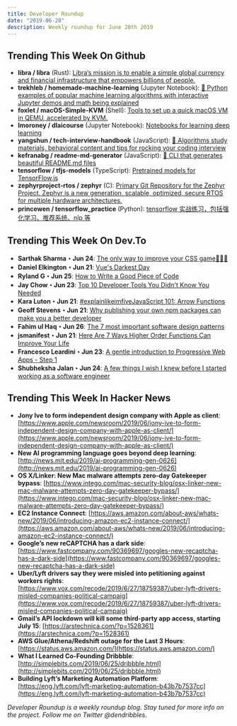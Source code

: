 ```yaml
---
title: Developer Roundup
date: "2019-06-28"
description: Weekly roundup for June 28th 2019
---
```


## Trending This Week On Github

- **libra / libra** (Rust): [Libra’s mission is to enable a simple global currency and financial infrastructure that empowers billions of people.](https://github.com/libra/libra)
- **trekhleb / homemade-machine-learning** (Jupyter Notebook): [🤖 Python examples of popular machine learning algorithms with interactive Jupyter demos and math being explained](https://github.com/trekhleb/homemade-machine-learning)
- **foxlet / macOS-Simple-KVM** (Shell): [Tools to set up a quick macOS VM in QEMU, accelerated by KVM.](https://github.com/foxlet/macOS-Simple-KVM)
- **lmoroney / dlaicourse** (Jupyter Notebook): [Notebooks for learning deep learning](https://github.com/lmoroney/dlaicourse)
- **yangshun / tech-interview-handbook** (JavaScript): [💯 Algorithms study materials, behavioral content and tips for rocking your coding interview](https://github.com/yangshun/tech-interview-handbook)
- **kefranabg / readme-md-generator** (JavaScript): [📄 CLI that generates beautiful README.md files](https://github.com/kefranabg/readme-md-generator)
- **tensorflow / tfjs-models** (TypeScript): [Pretrained models for TensorFlow.js](https://github.com/tensorflow/tfjs-models)
- **zephyrproject-rtos / zephyr** (C): [Primary Git Repository for the Zephyr Project. Zephyr is a new generation, scalable, optimized, secure RTOS for multiple hardware architectures.](https://github.com/zephyrproject-rtos/zephyr)
- **princewen / tensorflow_practice** (Python): [tensorflow 实战练习，包括强化学习、推荐系统、nlp 等](https://github.com/princewen/tensorflow_practice)

## Trending This Week On Dev.To

- **Sarthak Sharma・Jun 24**: [The only way to improve your CSS game👩🏾‍🎨](https://dev.to/teamxenox/the-only-way-to-improve-your-css-game-1m2k)
- **Daniel Elkington・Jun 21**: [Vue's Darkest Day](https://dev.to/danielelkington/vue-s-darkest-day-3fgh)
- **Ryland G・Jun 25**: [How to Write a Good Piece of Code](https://dev.to/taillogs/how-to-write-a-good-piece-of-code-2gmj)
- **Jay Chow・Jun 23**: [Top 10 Developer Tools You Didn't Know You Needed](https://dev.to/shijiezhou/top-10-developer-tools-you-didn-t-know-you-needed-ncf)
- **Kara Luton・Jun 21**: [#explainlikeimfiveJavaScript 101: Arrow Functions](https://dev.to/karaluton/javascript-101-arrow-functions-jje)
- **Geoff Stevens・Jun 21**: [Why publishing your own npm packages can make you a better developer](https://dev.to/thegeoffstevens/why-publishing-your-own-npm-packages-can-make-you-a-better-developer-2lc6)
- **Fahim ul Haq・Jun 26**: [The 7 most important software design patterns](https://dev.to/fahimulhaq/the-7-most-important-software-design-patterns-2fea)
- **jsmanifest・Jun 21**: [Here Are 7 Ways Higher Order Functions Can Improve Your Life](https://dev.to/jsmanifest/here-are-7-ways-higher-order-functions-can-improve-your-life-1j)
- **Francesco Leardini・Jun 23**: [A gentle introduction to Progressive Web Apps - Step 1](https://dev.to/paco_ita/a-gentle-introduction-to-progressive-web-apps-step-1-24da)
- **Shubheksha Jalan・Jun 24**: [A few things I wish I knew before I started working as a software engineer](https://dev.to/shubheksha/a-few-things-i-wish-i-knew-before-i-started-working-as-a-software-engineer-3kd2)

## Trending This Week In Hacker News

- **Jony Ive to form independent design company with Apple as client**: [https://www.apple.com/newsroom/2019/06/jony-ive-to-form-independent-design-company-with-apple-as-client/](https://www.apple.com/newsroom/2019/06/jony-ive-to-form-independent-design-company-with-apple-as-client/)
- **New AI programming language goes beyond deep learning**: [http://news.mit.edu/2019/ai-programming-gen-0626](http://news.mit.edu/2019/ai-programming-gen-0626)
- **OS X/Linker: New Mac malware attempts zero-day Gatekeeper bypass**: [https://www.intego.com/mac-security-blog/osx-linker-new-mac-malware-attempts-zero-day-gatekeeper-bypass/](https://www.intego.com/mac-security-blog/osx-linker-new-mac-malware-attempts-zero-day-gatekeeper-bypass/)
- **EC2 Instance Connect**: [https://aws.amazon.com/about-aws/whats-new/2019/06/introducing-amazon-ec2-instance-connect/](https://aws.amazon.com/about-aws/whats-new/2019/06/introducing-amazon-ec2-instance-connect/)
- **Google’s new reCAPTCHA has a dark side**: [https://www.fastcompany.com/90369697/googles-new-recaptcha-has-a-dark-side](https://www.fastcompany.com/90369697/googles-new-recaptcha-has-a-dark-side)
- **Uber/Lyft drivers say they were misled into petitioning against workers rights**: [https://www.vox.com/recode/2019/6/27/18759387/uber-lyft-drivers-misled-companies-political-campaig](https://www.vox.com/recode/2019/6/27/18759387/uber-lyft-drivers-misled-companies-political-campaig)
- **Gmail’s API lockdown will kill some third-party app access, starting July 15**: [https://arstechnica.com/?p=1528361](https://arstechnica.com/?p=1528361)
- **AWS Glue/Athena/Redshift outage for the Last 3 Hours**: [https://status.aws.amazon.com/](https://status.aws.amazon.com/)
- **What I Learned Co-Founding Dribbble**: [http://simplebits.com/2019/06/25/dribbble.html](http://simplebits.com/2019/06/25/dribbble.html)
- **Building Lyft’s Marketing Automation Platform**: [https://eng.lyft.com/lyft-marketing-automation-b43b7b7537cc](https://eng.lyft.com/lyft-marketing-automation-b43b7b7537cc)

_Developer Roundup is a weekly roundup blog. Stay tuned for more info on the project. Follow me on Twitter @dendribbles._
